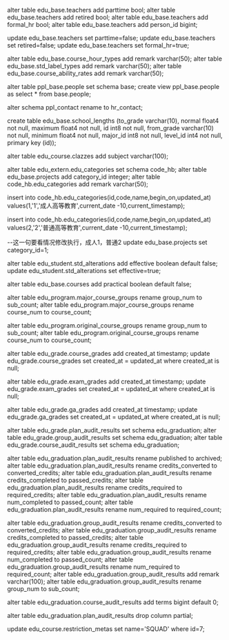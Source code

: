 
alter table edu_base.teachers add parttime bool;
alter table edu_base.teachers add retired bool;
alter table edu_base.teachers add formal_hr bool;
alter table edu_base.teachers add person_id bigint;


update edu_base.teachers set parttime=false;
update edu_base.teachers set retired=false;
update edu_base.teachers set formal_hr=true;

alter table edu_base.course_hour_types add remark varchar(50);
alter table edu_base.std_label_types add remark varchar(50);
alter table edu_base.course_ability_rates add remark varchar(50);

alter table ppl_base.people set schema base;
create view ppl_base.people as select * from base.people;

alter schema ppl_contact rename to hr_contact;

create table edu_base.school_lengths (to_grade varchar(10), normal float4 not null, maximum float4 not null, id int8 not null, from_grade varchar(10) not null, minimum float4 not null, major_id int8 not null, level_id int4 not null, primary key (id));

 alter table edu_course.clazzes add subject varchar(100);
 
 alter table edu_extern.edu_categories set schema code_hb;
 alter table edu_base.projects add category_id integer;
 alter table code_hb.edu_categories add remark varchar(50);

 insert into code_hb.edu_categories(id,code,name,begin_on,updated_at) 
 values(1,'1','成人高等教育',current_date -10,current_timestamp);
 
 insert into code_hb.edu_categories(id,code,name,begin_on,updated_at) 
 values(2,'2','普通高等教育',current_date -10,current_timestamp);
 
 --这一句要看情况修改执行，成人1，普通2
 update edu_base.projects set category_id=1;
 
 alter table edu_student.std_alterations add effective boolean default false;
 update edu_student.std_alterations set effective=true;
 
 alter table edu_base.courses add practical boolean default false;
 
 alter table edu_program.major_course_groups rename group_num to sub_count;
 alter table edu_program.major_course_groups rename course_num to course_count;
 
 alter table edu_program.original_course_groups rename group_num to sub_count;
 alter table edu_program.original_course_groups rename course_num to course_count;
 
 alter table edu_grade.course_grades add created_at timestamp;
 update edu_grade.course_grades set created_at = updated_at where created_at is null;
 
 alter table edu_grade.exam_grades add created_at timestamp;
 update edu_grade.exam_grades set created_at = updated_at where created_at is null;
 
 alter table edu_grade.ga_grades add created_at timestamp;
 update edu_grade.ga_grades set created_at = updated_at where created_at is null;
 
 alter table edu_grade.plan_audit_results set schema edu_graduation;
 alter table edu_grade.group_audit_results set schema edu_graduation;
 alter table edu_grade.course_audit_results set schema edu_graduation;
  
 alter table edu_graduation.plan_audit_results rename published to archived;
 alter table edu_graduation.plan_audit_results rename credits_converted to converted_credits;
 alter table edu_graduation.plan_audit_results rename credits_completed to passed_credits;
 alter table edu_graduation.plan_audit_results rename credits_required to required_credits;
 alter table edu_graduation.plan_audit_results rename num_completed to passed_count;
 alter table edu_graduation.plan_audit_results rename num_required to required_count;
 
 alter table edu_graduation.group_audit_results rename credits_converted to converted_credits;
 alter table edu_graduation.group_audit_results rename credits_completed to passed_credits;
 alter table edu_graduation.group_audit_results rename credits_required to required_credits;
 alter table edu_graduation.group_audit_results rename num_completed to passed_count;
 alter table edu_graduation.group_audit_results rename num_required to required_count;
 alter table edu_graduation.group_audit_results add remark varchar(100);
 alter table edu_graduation.group_audit_results rename group_num to sub_count;
 
 alter table edu_graduation.course_audit_results add terms bigint default 0;
 
 alter table edu_graduation.plan_audit_results drop column partial;
 
 update edu_course.restriction_metas set name='SQUAD' where id=7;